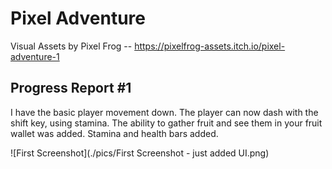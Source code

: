 # Pixel Adventure

Visual Assets by Pixel Frog -- https://pixelfrog-assets.itch.io/pixel-adventure-1



## Progress Report #1

I have the basic player movement down.
The player can now dash with the shift key, using stamina.
The ability to gather fruit and see them in your fruit wallet was added.
Stamina and health bars added.

![First Screenshot](./pics/First Screenshot - just added UI.png)
